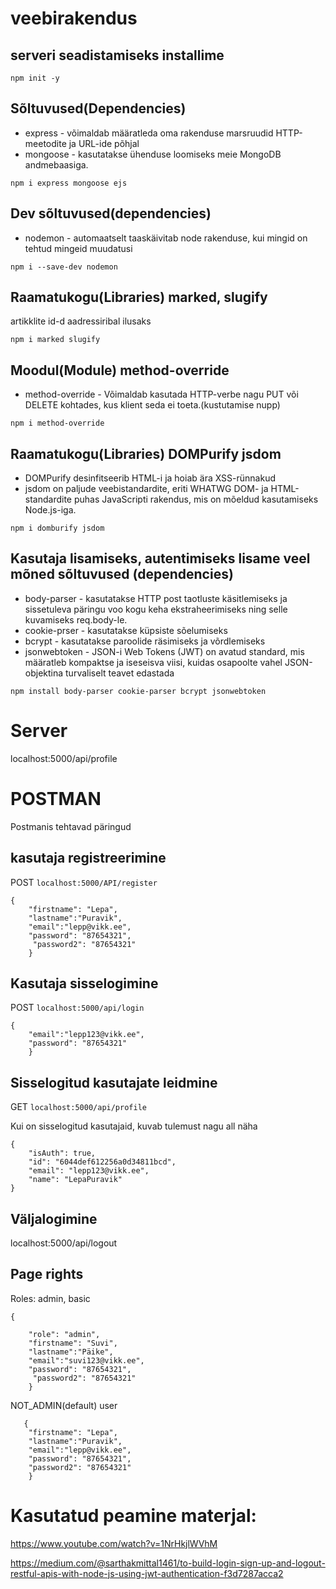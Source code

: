 # veebirakendus

## serveri seadistamiseks installime

`npm init -y`

## Sõltuvused(Dependencies)

- express - võimaldab määratleda oma rakenduse marsruudid HTTP-meetodite ja URL-ide põhjal
- mongoose - kasutatakse ühenduse loomiseks meie MongoDB andmebaasiga.

`npm i express mongoose ejs`

## Dev sõltuvused(dependencies)

- nodemon - automaatselt taaskäivitab node rakenduse, kui mingid on tehtud mingeid muudatusi

`npm i --save-dev nodemon`

## Raamatukogu(Libraries) marked, slugify

artikklite id-d aadressiribal ilusaks

`npm i marked slugify`

## Moodul(Module) method-override

- method-override - Võimaldab kasutada HTTP-verbe nagu PUT või DELETE kohtades, kus klient seda ei toeta.(kustutamise nupp)

`npm i method-override`

## Raamatukogu(Libraries) DOMPurify jsdom

- DOMPurify desinfitseerib HTML-i ja hoiab ära XSS-rünnakud
- jsdom on paljude veebistandardite, eriti WHATWG DOM- ja HTML-standardite puhas JavaScripti rakendus, mis on mõeldud kasutamiseks Node.js-iga.

`npm i domburify jsdom`

## Kasutaja lisamiseks, autentimiseks lisame veel mõned sõltuvused (dependencies)

- body-parser - kasutatakse HTTP post taotluste käsitlemiseks ja sissetuleva päringu voo kogu keha ekstraheerimiseks ning selle kuvamiseks req.body-le.
- cookie-prser - kasutatakse küpsiste sõelumiseks
- bcrypt - kasutatakse paroolide räsimiseks ja võrdlemiseks
- jsonwebtoken - JSON-i Web Tokens (JWT) on avatud standard, mis määratleb kompaktse ja iseseisva viisi, kuidas osapoolte vahel JSON-objektina turvaliselt teavet edastada

`npm install body-parser cookie-parser bcrypt jsonwebtoken`

# Server

localhost:5000/api/profile

# POSTMAN

Postmanis tehtavad päringud

## kasutaja registreerimine

POST `localhost:5000/API/register`

```
{
    "firstname": "Lepa",
    "lastname":"Puravik",
    "email":"lepp@vikk.ee",
    "password": "87654321",
     "password2": "87654321"
    }

```

## Kasutaja sisselogimine

POST `localhost:5000/api/login`

```
{
    "email":"lepp123@vikk.ee",
    "password": "87654321"
    }

```

## Sisselogitud kasutajate leidmine

GET `localhost:5000/api/profile`

Kui on sisselogitud kasutajaid, kuvab tulemust nagu all näha

```
{
    "isAuth": true,
    "id": "6044def612256a0d34811bcd",
    "email": "lepp123@vikk.ee",
    "name": "LepaPuravik"
}

```

## Väljalogimine

localhost:5000/api/logout

## Page rights

Roles: admin, basic

```
{

    "role": "admin",
    "firstname": "Suvi",
    "lastname":"Päike",
    "email":"suvi123@vikk.ee",
    "password": "87654321",
     "password2": "87654321"
    }
```

NOT_ADMIN(default) user

```
   {
    "firstname": "Lepa",
    "lastname":"Puravik",
    "email":"lepp@vikk.ee",
    "password": "87654321",
    "password2": "87654321"
    }
```

# Kasutatud peamine materjal:

https://www.youtube.com/watch?v=1NrHkjlWVhM

https://medium.com/@sarthakmittal1461/to-build-login-sign-up-and-logout-restful-apis-with-node-js-using-jwt-authentication-f3d7287acca2
